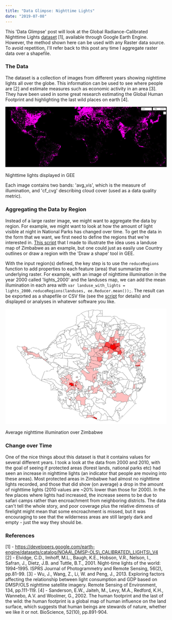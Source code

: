 ```yaml
---
title: "Data Glimpse: Nighttime Lights"
date: "2019-07-08"
---
```


This 'Data Glimpse' post will look at the Global Radiance-Calibrated Nighttime Lights [dataset](https://developers.google.com/earth-engine/datasets/catalog/NOAA_DMSP-OLS_CALIBRATED_LIGHTS_V4) \[1\], available through Google Earth Engine. However, the method shown here can be used with any Raster data source. To avoid repetition, I'll refer back to this post any time I aggregate raster data over a shapefile.

### The Data

The dataset is a collection of images from different years showing nighttime lights all over the globe. This information can be used to see where people are \[2\] and estimate measures such as economic activity in an area \[3\]. They have been used in some great research estimating the Global Human Footprint and highlighting the last wild places on earth \[4\].

![](images/wordpress_export/2019/07/screenshot-from-2019-07-07-10-06-52.png)

Nighttime lights displayed in GEE

Each image contains two bands: 'avg\_vis', which is the measure of illumination, and 'cf\_cvg' describing cloud cover (used as a data quality metric).

### Aggregating the Data by Region

Instead of a large raster image, we might want to aggregate the data by region. For example, we might want to look at how the amount of light visible at night in National Parks has changed over time. To get the data in the form that we want, we first need to define the regions that we're interested in. [This script](https://code.earthengine.google.com/d82fba85f9bed557fd58c650cb7a38cd) that I made to illustrate the idea uses a landuse map of Zimbabwe as an example, but one could just as easily use Country outlines or draw a region with the 'Draw a shape' tool in GEE.

With the input region(s) defined, the key step is to use the `reduceRegions` function to add properties to each feature (area) that summarize the underlying raster. For example, with an image of nighttime illumination in the year 2000 called 'lights\_2000' and the landuses map, we can add the mean illumination in each area with `var landuse_with_lights = lights_2000.reduceRegions(landuses, ee.Reducer.mean());`. The result can be exported as a shapefile or CSV file (see the [script](https://code.earthengine.google.com/d82fba85f9bed557fd58c650cb7a38cd) for details) and displayed or analyses in whatever software you like.

![](images/wordpress_export/2019/07/screenshot-from-2019-07-07-10-28-00.png)

Average nighttime illumination over Zimbabwe

### Change over Time

One of the nice things about this dataset is that it contains values for several different years. I took a look at the data from 2000 and 2010, with the goal of seeing if protected areas (forest lands, national parks etc) had seen an increase in nighttime lights (an indicator that people are moving into these areas). Most protected areas in Zimbabwe had almost no nighttime lights recorded, and those that did show (on average) a drop in the amount of nighttime lights (2010 values are ~20% lower than those for 2000). In the few places where lights had increased, the increase seems to be due to safari camps rather than encroachment from neighboring districts. The data can't tell the whole story, and poor coverage plus the relative dimness of firelight might mean that some encroachment is missed, but it was encouraging to see that the wilderness areas are still largely dark and empty - just the way they should be.

### References

\[1\] - https://developers.google.com/earth-engine/datasets/catalog/NOAA\_DMSP-OLS\_CALIBRATED\_LIGHTS\_V4  
\[2\] - Elvidge, C.D., Imhoff, M.L., Baugh, K.E., Hobson, V.R., Nelson, I., Safran, J., Dietz, J.B. and Tuttle, B.T., 2001. Night-time lights of the world: 1994–1995. ISPRS Journal of Photogrammetry and Remote Sensing, 56(2), pp.81-99. 
\[3\] - Wu, J., Wang, Z., Li, W. and Peng, J., 2013. Exploring factors affecting the relationship between light consumption and GDP based on DMSP/OLS nighttime satellite imagery. Remote Sensing of Environment, 134, pp.111-119. 
\[4\] - Sanderson, E.W., Jaiteh, M., Levy, M.A., Redford, K.H., Wannebo, A.V. and Woolmer, G., 2002. The human footprint and the last of the wild: the human footprint is a global map of human influence on the land surface, which suggests that human beings are stewards of nature, whether we like it or not. BioScience, 52(10), pp.891-904.
